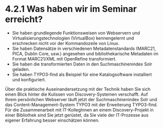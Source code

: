 # 4.2.1 Was haben wir im Seminar erreicht?

* Sie haben grundlegende Funktionsweisen von Webservern und Virtualisierungstechnologien (VirtualBox) kennengelernt und erschrecken nicht vor der Kommandozeile von Linux.
* Sie haben Datensätze in verschiedenen Metadatenstandards (MARC21, PICA, Dublin Core, usw.) angesehen und bibliothekarische Metadaten im Format MARC21/XML mit OpenRefine transformiert.
* Sie haben die transformierten Daten in den Suchmaschinenindex Solr geladen.
* Sie haben TYPO3-find als Beispiel für eine Katalogsoftware installiert und konfiguriert.

Über die praktische Auseinandersetzung mit der Technik haben Sie sich einen Blick hinter die Kulissen von Discovery-Systemen verschafft. Auf Ihrem persönlichen Webserver läuft jetzt der Suchmaschinenindex Solr und das Content-Management-System TYPO3 mit der Erweiterung TYPO3-find. Für die Zusammenarbeit mit IT-KollegInnen an einem Discovery-Projekt in einer Bibliothek sind Sie jetzt gerüstet, da Sie viele der IT-Prozesse aus eigener Erfahrung besser einschätzen können.
